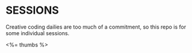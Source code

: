 # SESSIONS

Creative coding dailies are too much of a commitment, so this repo is for some individual sessions.

<%= thumbs %>
